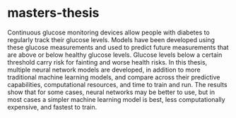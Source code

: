 # masters-thesis

Continuous glucose monitoring devices allow people with diabetes to regularly track their glucose levels. Models have been developed using these glucose measurements and used to predict future measurements that are above or below healthy glucose levels. Glucose levels below a certain threshold carry risk for fainting and worse health risks. In this thesis, multiple neural network models are developed, in addition to more traditional machine learning models, and compare across their predictive capabilities, computational resources, and time to train and run. The results show that for some cases, neural networks may be better to use, but in most cases a simpler machine learning model is best, less computationally expensive, and fastest to train.
